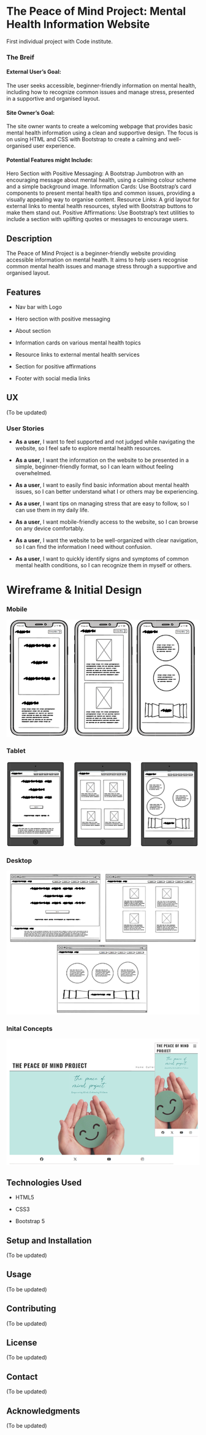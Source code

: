 # The Peace of Mind Project: Mental Health Information Website

First individual project with Code institute.

### The Breif

#### External User’s Goal:
The user seeks accessible, beginner-friendly information on mental health, including how to recognize common issues and manage stress, presented in a supportive and organised layout.
#### Site Owner’s Goal:
The site owner wants to create a welcoming webpage that provides basic mental health information using a clean and supportive design. The focus is on using HTML and CSS with Bootstrap to create a calming and well-organised user experience.
#### Potential Features might Include:
Hero Section with Positive Messaging: A Bootstrap Jumbotron with an encouraging message about mental health, using a calming colour scheme and a simple background image.
Information Cards: Use Bootstrap’s card components to present mental health tips and common issues, providing a visually appealing way to organise content.
Resource Links: A grid layout for external links to mental health resources, styled with Bootstrap buttons to make them stand out.
Positive Affirmations: Use Bootstrap’s text utilities to include a section with uplifting quotes or messages to encourage users.

## Description


The Peace of Mind Project is a beginner-friendly website providing accessible information on mental health. It aims to help users recognise common mental health issues and manage stress through a supportive and organised layout.

## Features

- Nav bar with Logo

- Hero section with positive messaging

- About section

- Information cards on various mental health topics

- Resource links to external mental health services

- Section for positive affirmations

- Footer with social media links

## UX
(To be updated)

### User Stories

- <b>As a user</b>, I want to feel supported and not judged while navigating the website, so I feel safe to explore mental health resources.

- <b>As a user</b>, I want the information on the website to be presented in a simple, beginner-friendly format, so I can learn without feeling overwhelmed.

- <b>As a user</b>, I want to easily find basic information about mental health issues, so I can better understand what I or others may be experiencing.

- <b>As a user</b>, I want tips on managing stress that are easy to follow, so I can use them in my daily life.

- <b>As a user</b>, I want mobile-friendly access to the website, so I can browse on any device comfortably.

- <b>As a user</b>, I want the website to be well-organized with clear navigation, so I can find the information I need without confusion.

- <b>As a user</b>, I want to quickly identify signs and symptoms of common mental health conditions, so I can recognize them in myself or others.

# Wireframe & Initial Design

### Mobile
![mobile wireframes](assets/images/Wireframes-mobile.png)

### Tablet
![tablet wireframes](assets/images/wireframes-tablet.png)

### Desktop
![desktop wireframes](assets/images/wireframes-desktop.png)

### Inital Concepts
![initial design concept](assets/images/initial-desgin-concept.png)

## Technologies Used

- HTML5

- CSS3

- Bootstrap 5

## Setup and Installation 

(To be updated)

## Usage

(To be updated)

## Contributing

(To be updated)

## License

(To be updated)

## Contact

(To be updated)

## Acknowledgments

(To be updated)